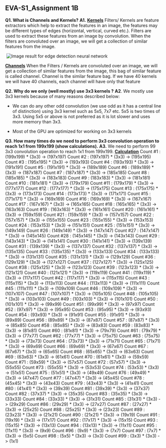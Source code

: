 ## EVA-S1_Assignment 1B

**Q1. What is Channels and Kernels?**
**A1.**
**<u>Kernels</u>**
Filters/ Kernels are feature extractors which help to extract the features in an image, the features may be different types of edges (horizontal, vertical, curved etc.). Filters are used to extract these features from an image by convolution. When the filters are convoluted over an image, we will get a collection of similar features from the image.

​	![Image result for edge detection neural network](https://s3.amazonaws.com/quantstart/media/images/qs-deep-learning-alex-net-kernels.jpeg)

**<u>Channels</u>**
When the Filters / Kernels are convoluted over an image, we will get a collection of similar features from the image, this bag of similar feature is called channel. Channel is the similar feature bag. If we have 40 kernels we will have 40 channels, each channel will have only that feature



**Q2. Why do we only (well mostly) use 3x3 kernels ?**
**A2**. We mostly use 3x3 kernels because of many reasons described below:

* We can do any other odd convolution (we use odd as it has a central line of distinction) using 3x3 kernel such as 5x5, 7x7 etc. 5x5 is two times of 3x3. Using 5x5 or above is not preferred as it is lot slower and uses more memory than 3x3.

* Most of the GPU are optimized for working on 3x3 kernels



**Q3. How many times do we need to perform 3x3 convolution operation to reach 1x1 from 199x199 (show calculations).**
**A3.** We need to perform 99 3x3 convolution operation to reach 1x1 from 199x199.
<u>**Calculation**</u>
Count #1 : (199x199) * (3x3) -> (197x197)
Count #2 : (197x197) * (3x3) -> (195x195)
Count #3 : (195x195) * (3x3) -> (193x193)
Count #4 : (193x193) * (3x3) -> (191x191)
Count #5 : (191x191) * (3x3) -> (189x189)
Count #6 : (189x189) * (3x3) -> (187x187)
Count #7 : (187x187) * (3x3) -> (185x185)
Count #8 : (185x185) * (3x3) -> (183x183)
Count #9 : (183x183) * (3x3) -> (181x181)
Count #10 : (181x181) * (3x3) -> (179x179)
Count #11 : (179x179) * (3x3) -> (177x177)
Count #12 : (177x177) * (3x3) -> (175x175)
Count #13 : (175x175) * (3x3) -> (173x173)
Count #14 : (173x173) * (3x3) -> (171x171)
Count #15 : (171x171) * (3x3) -> (169x169)
Count #16 : (169x169) * (3x3) -> (167x167)
Count #17 : (167x167) * (3x3) -> (165x165)
Count #18 : (165x165) * (3x3) -> (163x163)
Count #19 : (163x163) * (3x3) -> (161x161)
Count #20 : (161x161) * (3x3) -> (159x159)
Count #21 : (159x159) * (3x3) -> (157x157)
Count #22 : (157x157) * (3x3) -> (155x155)
Count #23 : (155x155) * (3x3) -> (153x153)
Count #24 : (153x153) * (3x3) -> (151x151)
Count #25 : (151x151) * (3x3) -> (149x149)
Count #26 : (149x149) * (3x3) -> (147x147)
Count #27 : (147x147) * (3x3) -> (145x145)
Count #28 : (145x145) * (3x3) -> (143x143)
Count #29 : (143x143) * (3x3) -> (141x141)
Count #30 : (141x141) * (3x3) -> (139x139)
Count #31 : (139x139) * (3x3) -> (137x137)
Count #32 : (137x137) * (3x3) -> (135x135)
Count #33 : (135x135) * (3x3) -> (133x133)
Count #34 : (133x133) * (3x3) -> (131x131)
Count #35 : (131x131) * (3x3) -> (129x129)
Count #36 : (129x129) * (3x3) -> (127x127)
Count #37 : (127x127) * (3x3) -> (125x125)
Count #38 : (125x125) * (3x3) -> (123x123)
Count #39 : (123x123) * (3x3) -> (121x121)
Count #40 : (121x121) * (3x3) -> (119x119)
Count #41 : (119x119) * (3x3) -> (117x117)
Count #42 : (117x117) * (3x3) -> (115x115)
Count #43 : (115x115) * (3x3) -> (113x113)
Count #44 : (113x113) * (3x3) -> (111x111)
Count #45 : (111x111) * (3x3) -> (109x109)
Count #46 : (109x109) * (3x3) -> (107x107)
Count #47 : (107x107) * (3x3) -> (105x105)
Count #48 : (105x105) * (3x3) -> (103x103)
Count #49 : (103x103) * (3x3) -> (101x101)
Count #50 : (101x101) * (3x3) -> (99x99)
Count #51 : (99x99) * (3x3) -> (97x97)
Count #52 : (97x97) * (3x3) -> (95x95)
Count #53 : (95x95) * (3x3) -> (93x93)
Count #54 : (93x93) * (3x3) -> (91x91)
Count #55 : (91x91) * (3x3) -> (89x89)
Count #56 : (89x89) * (3x3) -> (87x87)
Count #57 : (87x87) * (3x3) -> (85x85)
Count #58 : (85x85) * (3x3) -> (83x83)
Count #59 : (83x83) * (3x3) -> (81x81)
Count #60 : (81x81) * (3x3) -> (79x79)
Count #61 : (79x79) * (3x3) -> (77x77)
Count #62 : (77x77) * (3x3) -> (75x75)
Count #63 : (75x75) * (3x3) -> (73x73)
Count #64 : (73x73) * (3x3) -> (71x71)
Count #65 : (71x71) * (3x3) -> (69x69)
Count #66 : (69x69) * (3x3) -> (67x67)
Count #67 : (67x67) * (3x3) -> (65x65)
Count #68 : (65x65) * (3x3) -> (63x63)
Count #69 : (63x63) * (3x3) -> (61x61)
Count #70 : (61x61) * (3x3) -> (59x59)
Count #71 : (59x59) * (3x3) -> (57x57)
Count #72 : (57x57) * (3x3) -> (55x55)
Count #73 : (55x55) * (3x3) -> (53x53)
Count #74 : (53x53) * (3x3) -> (51x51)
Count #75 : (51x51) * (3x3) -> (49x49)
Count #76 : (49x49) * (3x3) -> (47x47)
Count #77 : (47x47) * (3x3) -> (45x45)
Count #78 : (45x45) * (3x3) -> (43x43)
Count #79 : (43x43) * (3x3) -> (41x41)
Count #80 : (41x41) * (3x3) -> (39x39)
Count #81 : (39x39) * (3x3) -> (37x37)
Count #82 : (37x37) * (3x3) -> (35x35)
Count #83 : (35x35) * (3x3) -> (33x33)
Count #84 : (33x33) * (3x3) -> (31x31)
Count #85 : (31x31) * (3x3) -> (29x29)
Count #86 : (29x29) * (3x3) -> (27x27)
Count #87 : (27x27) * (3x3) -> (25x25)
Count #88 : (25x25) * (3x3) -> (23x23)
Count #89 : (23x23) * (3x3) -> (21x21)
Count #90 : (21x21) * (3x3) -> (19x19)
Count #91 : (19x19) * (3x3) -> (17x17)
Count #92 : (17x17) * (3x3) -> (15x15)
Count #93 : (15x15) * (3x3) -> (13x13)
Count #94 : (13x13) * (3x3) -> (11x11)
Count #95 : (11x11) * (3x3) -> (9x9)
Count #96 : (9x9) * (3x3) -> (7x7)
Count #97 : (7x7) * (3x3) -> (5x5)
Count #98 : (5x5) * (3x3) -> (3x3)
Count #99 : (3x3) * (3x3) -> (1x1)
